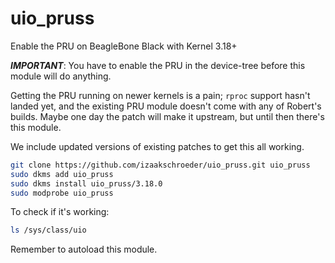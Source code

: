 # uio_pruss

Enable the PRU on BeagleBone Black with Kernel 3.18+

***IMPORTANT***: You have to enable the PRU in the device-tree before this module will do anything.

Getting the PRU running on newer kernels is a pain; `rproc` support hasn't landed yet, and the existing PRU module doesn't come with any of Robert's builds. Maybe one day the patch will make it upstream, but until then there's this module.

We include updated versions of existing patches to get this all working.

```sh
git clone https://github.com/izaakschroeder/uio_pruss.git uio_pruss
sudo dkms add uio_pruss
sudo dkms install uio_pruss/3.18.0
sudo modprobe uio_pruss
```

To check if it's working:

```sh
ls /sys/class/uio
```

Remember to autoload this module.

